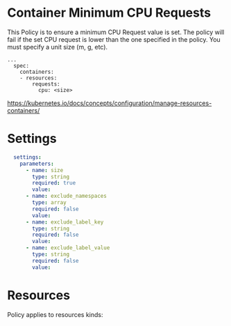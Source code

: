# Container Minimum CPU Requests

This Policy is to ensure a minimum CPU Request value is set. The policy will fail if the set CPU request is lower than the one specified in the policy. You must specify a unit size (m, g, etc).


```
...
  spec:
    containers:
    - resources:
        requests:
          cpu: <size>
```
https://kubernetes.io/docs/concepts/configuration/manage-resources-containers/


# Settings
```yaml
  settings:
    parameters:
      - name: size
        type: string
        required: true
        value:
      - name: exclude_namespaces
        type: array
        required: false
        value:
      - name: exclude_label_key
        type: string
        required: false
        value:
      - name: exclude_label_value
        type: string
        required: false
        value:
```

# Resources
Policy applies to resources kinds:

